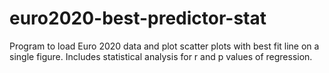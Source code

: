 # euro2020-best-predictor-stat
Program to load Euro 2020 data and plot scatter plots with best fit line on a single figure. Includes statistical analysis for r and p values of regression.

